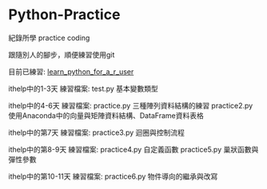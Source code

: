 ﻿# Python-Practice
紀錄所學 practice coding

跟隨別人的腳步，順便練習使用git

目前已練習:
[learn_python_for_a_r_user](https://github.com/yaojenkuo/learn_python_for_a_r_user)

ithelp中的1-3天 練習檔案:
	test.py 基本變數類型

ithelp中的4-6天 練習檔案:
	practice.py 三種陣列資料結構的練習
	practice2.py 使用Anaconda中的向量與矩陣資料結構、DataFrame資料表格

ithelp中的第7天 練習檔案:
	practice3.py 迴圈與控制流程

ithelp中的第8-9天 練習檔案:
	practice4.py 自定義函數
	practice5.py 巢狀函數與彈性參數

ithelp中的第10-11天 練習檔案:
	practice6.py 物件導向的繼承與改寫

